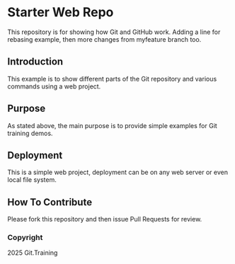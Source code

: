 # Starter Web Repo

This repository is for showing how Git and GitHub work. Adding a line for rebasing example, then more changes from myfeature branch too.

## Introduction
This example is to show different parts of the Git repository and various commands using a web project.

## Purpose

As stated above, the main purpose is to provide simple examples for Git training demos.

## Deployment

This is a simple web project, deployment can be on any web server or even local file system.

## How To Contribute

Please fork this repository and then issue Pull Requests for review.

### Copyright

2025 Git.Training
